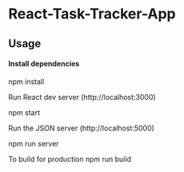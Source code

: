# React-Task-Tracker-App

<h2>Usage</h2>

<h4>Install dependencies</h4>

npm install

Run React dev server (http://localhost:3000)

npm start

Run the JSON server (http://localhost:5000)

npm run server

To build for production
npm run build

